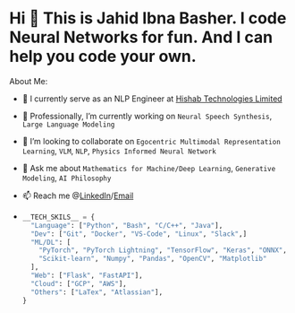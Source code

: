 <!---<p align="left">
  <a href="https://github.com/JahidBasher?tab=followers">
    <img alt="GitHub followers" src="https://img.shields.io/github/followers/JahidBasher?color=green&logo=github">
  </a>
  <a href="https://github.com/JahidBasher/">
    <img src="https://komarev.com/ghpvc/?username=JahidBasher" alt="visitors" />
  </a>
</p>-->

# Hi 👋 This is Jahid Ibna Basher. I code Neural Networks for fun. And I can help you code your own.

About Me:
- 🔭 I currently serve as an NLP Engineer at [Hishab Technologies Limited](https://hishab.co/)
- 🌱 Professionally, I’m currently working on `Neural Speech Synthesis`, `Large Language Modeling`
- 👯 I’m looking to collaborate on `Egocentric Multimodal Representation Learning`, `VLM`, `NLP`, `Physics Informed Neural Network`
- 💬 Ask me about `Mathematics for Machine/Deep Learning`, `Generative Modeling`, `AI Philosophy`
- 📫 Reach me @[LinkedIn](https://www.linkedin.com/in/jahid37/)/[Email](mailto:mohammadjahid1504037@gmail.com)
  
- ```python
  __TECH_SKILS__ = {
    "Language": ["Python", "Bash", "C/C++", "Java"],
    "Dev": ["Git", "Docker", "VS-Code", "Linux", "Slack",]
    "ML/DL": [
      "PyTorch", "PyTorch Lightning", "TensorFlow", "Keras", "ONNX",
      "Scikit-learn", "Numpy", "Pandas", "OpenCV", "Matplotlib"
    ],
    "Web": ["Flask", "FastAPI"],
    "Cloud": ["GCP", "AWS"],
    "Others": ["LaTex", "Atlassian"],
  }
  ```
<!---
<p><img align="left" src="https://github-readme-stats.vercel.app/api/top-langs?username=JahidBasher&show_icons=true&locale=en&layout=compact" alt="JahidBasher" width="350" height="200" /></p>  <p>&nbsp;<img  align="center" src="https://github-readme-stats.vercel.app/api?username=JahidBasher&show_icons=true&locale=en" alt="JahidBasher"  width="400" height="200"/>
-->

